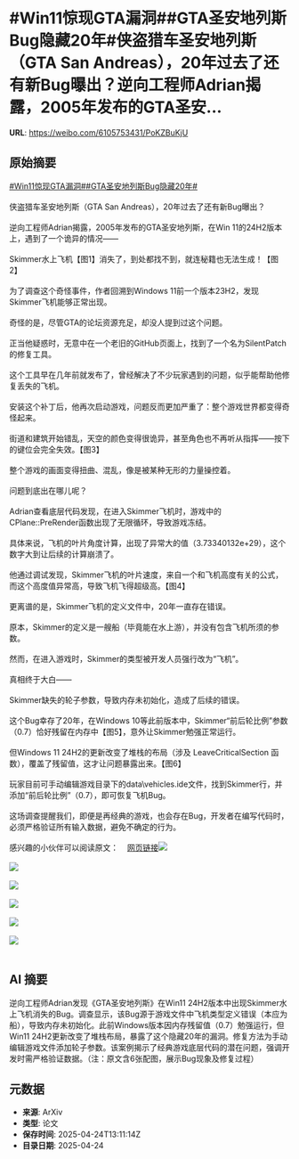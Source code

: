 # #Win11惊现GTA漏洞##GTA圣安地列斯Bug隐藏20年#侠盗猎车圣安地列斯（GTA San Andreas），20年过去了还有新Bug曝出？逆向工程师Adrian揭露，2005年发布的GTA圣安...

**URL**: https://weibo.com/6105753431/PoKZBuKjU

## 原始摘要

<a href="https://m.weibo.cn/search?containerid=231522type%3D1%26t%3D10%26q%3D%23Win11%E6%83%8A%E7%8E%B0GTA%E6%BC%8F%E6%B4%9E%23&amp;extparam=%23Win11%E6%83%8A%E7%8E%B0GTA%E6%BC%8F%E6%B4%9E%23" data-hide=""><span class="surl-text">#Win11惊现GTA漏洞#</span></a><a href="https://m.weibo.cn/search?containerid=231522type%3D1%26t%3D10%26q%3D%23GTA%E5%9C%A3%E5%AE%89%E5%9C%B0%E5%88%97%E6%96%AFBug%E9%9A%90%E8%97%8F20%E5%B9%B4%23&amp;extparam=%23GTA%E5%9C%A3%E5%AE%89%E5%9C%B0%E5%88%97%E6%96%AFBug%E9%9A%90%E8%97%8F20%E5%B9%B4%23" data-hide=""><span class="surl-text">#GTA圣安地列斯Bug隐藏20年#</span></a><br><br>侠盗猎车圣安地列斯（GTA San Andreas），20年过去了还有新Bug曝出？<br><br>逆向工程师Adrian揭露，2005年发布的GTA圣安地列斯，在Win 11的24H2版本上，遇到了一个诡异的情况——<br><br>Skimmer水上飞机【图1】消失了，到处都找不到，就连秘籍也无法生成！【图2】<br><br>为了调查这个奇怪事件，作者回溯到Windows 11前一个版本23H2，发现Skimmer飞机能够正常出现。<br><br>奇怪的是，尽管GTA的论坛资源充足，却没人提到过这个问题。<br><br>正当他疑惑时，无意中在一个老旧的GitHub页面上，找到了一个名为SilentPatch的修复工具。<br><br>这个工具早在几年前就发布了，曾经解决了不少玩家遇到的问题，似乎能帮助他修复丢失的飞机。<br><br>安装这个补丁后，他再次启动游戏，问题反而更加严重了：整个游戏世界都变得奇怪起来。<br><br>街道和建筑开始错乱，天空的颜色变得很诡异，甚至角色也不再听从指挥——按下的键位会完全失效。【图3】<br><br>整个游戏的画面变得扭曲、混乱，像是被某种无形的力量操控着。<br><br>问题到底出在哪儿呢？<br><br>Adrian查看底层代码发现，在进入Skimmer飞机时，游戏中的CPlane::PreRender函数出现了无限循环，导致游戏冻结。<br><br>具体来说，飞机的叶片角度计算，出现了异常大的值（3.73340132e+29），这个数字大到让后续的计算崩溃了。<br><br>他通过调试发现，Skimmer飞机的叶片速度，来自一个和飞机高度有关的公式，而这个高度值异常高，导致飞机飞得超级高。【图4】<br><br>更离谱的是，Skimmer飞机的定义文件中，20年一直存在错误。<br><br>原本，Skimmer的定义是一艘船（毕竟能在水上游），并没有包含飞机所须的参数。<br><br>然而，在进入游戏时，Skimmer的类型被开发人员强行改为“飞机”。<br><br>真相终于大白——<br><br>Skimmer缺失的轮子参数，导致内存未初始化，造成了后续的错误。<br><br>这个Bug幸存了20年，在Windows 10等此前版本中，Skimmer“前后轮比例”参数（0.7）恰好残留在内存中【图5】，意外让Skimmer勉强正常运行。<br><br>但Windows 11 24H2的更新改变了堆栈的布局（涉及 LeaveCriticalSection 函数），覆盖了残留值，这才让问题暴露出来。【图6】<br><br>玩家目前可手动编辑游戏目录下的data\vehicles.ide文件，找到Skimmer行，并添加“前后轮比例”（0.7），即可恢复飞机Bug。<br><br>这场调查提醒我们，即便是再经典的游戏，也会存在Bug，开发者在编写代码时，必须严格验证所有输入数据，避免不确定的行为。<br><br>感兴趣的小伙伴可以阅读原文：<a href="https://weibo.cn/sinaurl?u=https%3A%2F%2Fcookieplmonster.github.io%2F2025%2F04%2F23%2Fgta-san-andreas-win11-24h2-bug%2F" data-hide=""><span class="url-icon"><img style="width: 1rem;height: 1rem" src="https://h5.sinaimg.cn/upload/2015/09/25/3/timeline_card_small_web_default.png" referrerpolicy="no-referrer"></span><span class="surl-text">网页链接</span></a><img style="" src="https://tvax3.sinaimg.cn/large/006Fd7o3gy1i0s0nu5f10j30sg0g07ec.jpg" referrerpolicy="no-referrer"><br><br><img style="" src="https://tvax3.sinaimg.cn/large/006Fd7o3gy1i0s0nvog7cj30sg0g0wlz.jpg" referrerpolicy="no-referrer"><br><br><img style="" src="https://tvax3.sinaimg.cn/large/006Fd7o3gy1i0s0nwizn3j30sg0g0q7x.jpg" referrerpolicy="no-referrer"><br><br><img style="" src="https://tvax3.sinaimg.cn/large/006Fd7o3gy1i0s0nxnsl3j30sg0g0gnc.jpg" referrerpolicy="no-referrer"><br><br><img style="" src="https://tvax1.sinaimg.cn/large/006Fd7o3gy1i0s0nzupd6j30x20gzamc.jpg" referrerpolicy="no-referrer"><br><br><img style="" src="https://tvax3.sinaimg.cn/large/006Fd7o3gy1i0s0o1iqh6j30x20gz7gz.jpg" referrerpolicy="no-referrer"><br><br>

## AI 摘要

逆向工程师Adrian发现《GTA圣安地列斯》在Win11 24H2版本中出现Skimmer水上飞机消失的Bug。调查显示，该Bug源于游戏文件中飞机类型定义错误（本应为船），导致内存未初始化。此前Windows版本因内存残留值（0.7）勉强运行，但Win11 24H2更新改变了堆栈布局，暴露了这个隐藏20年的漏洞。修复方法为手动编辑游戏文件添加轮子参数。该案例揭示了经典游戏底层代码的潜在问题，强调开发时需严格验证数据。（注：原文含6张配图，展示Bug现象及修复过程）

## 元数据

- **来源**: ArXiv
- **类型**: 论文
- **保存时间**: 2025-04-24T13:11:14Z
- **目录日期**: 2025-04-24
